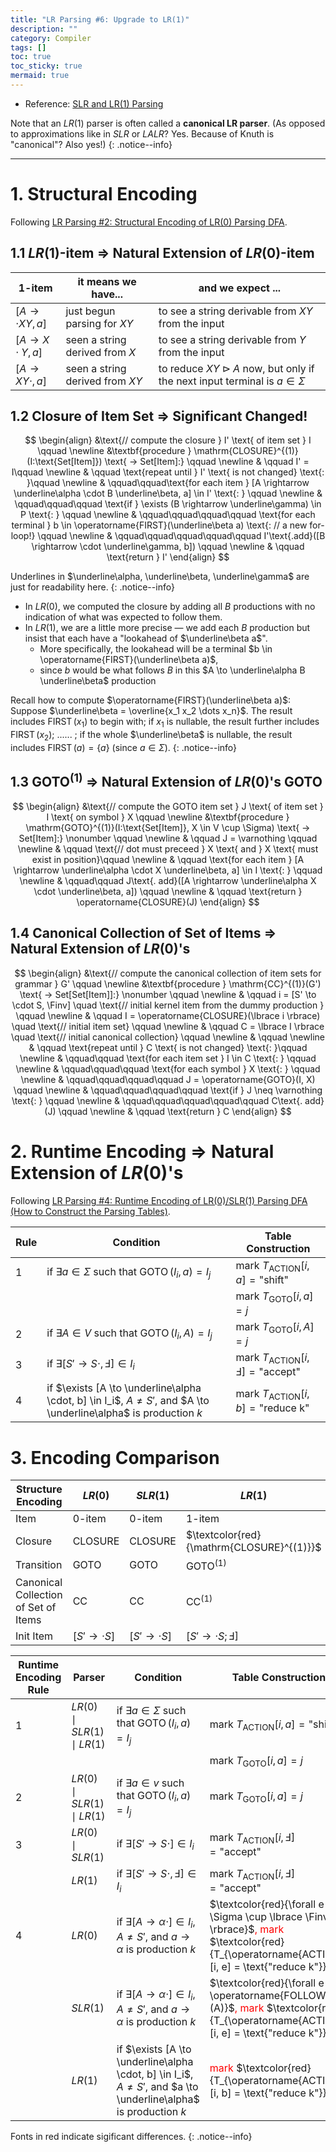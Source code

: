 ```yaml
---
title: "LR Parsing #6: Upgrade to LR(1)"
description: ""
category: Compiler
tags: []
toc: true
toc_sticky: true
mermaid: true
---
```


- Reference: [SLR and LR(1) Parsing](https://web.stanford.edu/class/archive/cs/cs143/cs143.1128/handouts/110%20LR%20and%20SLR%20Parsing.pdf)

Note that an $LR(1)$ parser is often called a **canonical LR parser**. (As opposed to approximations like in $SLR$ or $LALR$? Yes. Because of Knuth is "canonical"? Also yes!)
{: .notice--info}

-----

# 1. Structural Encoding

Following [LR Parsing #2: Structural Encoding of LR(0) Parsing DFA](/compiler/2025/07/18/lr-parsing-2-structural-encoding-of-lr0-parsing-dfa).

## 1.1 $LR(1)$-item $\Rightarrow$ Natural Extension of $LR(0)$-item

|$1$-item|it means we have...|and we expect ...|
|--------|-------------------|-----------------|
|$[A\to \cdot XY, a]$| just begun parsing for $XY$    | to see a string derivable from $XY$ from the input|
|$[A\to X \cdot Y, a]$| seen a string derived from $X$| to see a string derivable from $Y$ from the input|
|$[A\to XY \cdot, a]$| seen a string derived from $XY$| to reduce $XY \rhd A$ now, but only if the next input terminal is $a \in \Sigma$|

## 1.2 Closure of Item Set $\Rightarrow$ Significant Changed!

$$
\begin{align}
&\text{// compute the closure } I' \text{ of item set } I \qquad \newline 
&\textbf{procedure } \mathrm{CLOSURE}^{(1)}(I:\text{Set[Item]}) \text{ -> Set[Item]:} \qquad \newline 
& \qquad I' = I\qquad \newline 
& \qquad \text{repeat until } I' \text{ is not changed} \text{: }\qquad \newline 
& \qquad\qquad\text{for each item } [A \rightarrow \underline\alpha \cdot B \underline\beta, a] \in I' \text{: } \qquad \newline  
& \qquad\qquad\qquad \text{if } \exists (B \rightarrow \underline\gamma) \in P \text{: } \qquad \newline 
& \qquad\qquad\qquad\qquad \text{for each terminal } b \in \operatorname{FIRST}(\underline\beta a) \text{:  // a new for-loop!} \qquad \newline 
& \qquad\qquad\qquad\qquad\qquad I'\text{.add}([B \rightarrow \cdot \underline\gamma, b]) \qquad \newline 
& \qquad \text{return } I'
\end{align}
$$

Underlines in $\underline\alpha, \underline\beta, \underline\gamma$ are just for readability here.
{: .notice--info}

- In $LR(0)$, we computed the closure by adding all $B$ productions with no indication of what was expected to follow them.
- In $LR(1)$, we are a little more precise — we add each $B$ production but insist that each have a "lookahead of $\underline\beta a$".
    - More specifically, the lookahead will be a terminal $b \in \operatorname{FIRST}(\underline\beta a)$,
    - since $b$ would be what follows $B$ in this $A \to \underline\alpha B \underline\beta$ production

Recall how to compute $\operatorname{FIRST}(\underline\beta a)$: Suppose $\underline\beta = \overline{x_1 x_2 \dots x_n}$. The result includes $\operatorname{FIRST}(x_1)$ to begin with; if $x_1$ is nullable, the result further includes $\operatorname{FIRST}(x_2)$; ...... ; if the whole $\underline\beta$ is nullable, the result includes $\operatorname{FIRST}(a) = \lbrace a \rbrace$ (since $a \in \Sigma$).
{: .notice--info}

## 1.3 $\operatorname{GOTO}^{(1)}$ $\Rightarrow$ Natural Extension of $LR(0)$'s $\operatorname{GOTO}$

$$
\begin{align}
&\text{// compute the GOTO item set } J \text{ of item set } I \text{ on symbol } X \qquad \newline 
&\textbf{procedure } \mathrm{GOTO}^{(1)}(I:\text{Set[Item]}, X \in V \cup \Sigma) \text{ -> Set[Item]:} \nonumber \qquad \newline 
& \qquad J = \varnothing \qquad \newline
& \qquad \text{// dot must preceed } X \text{ and } X \text{ must exist in position}\qquad \newline 
& \qquad \text{for each item } [A \rightarrow \underline\alpha \cdot X \underline\beta, a] \in I \text{: } \qquad \newline 
& \qquad\qquad J\text{. add}([A \rightarrow \underline\alpha X \cdot \underline\beta, a]) \qquad \newline 
& \qquad \text{return } \operatorname{CLOSURE}(J)
\end{align}
$$

## 1.4 Canonical Collection of Set of Items $\Rightarrow$ Natural Extension of $LR(0)$'s

$$
\begin{align}
&\text{// compute the canonical collection of item sets for grammar } G' \qquad \newline 
&\textbf{procedure } \mathrm{CC}^{(1)}(G') \text{ -> Set[Set[Item]]:} \nonumber \qquad \newline
& \qquad i = [S' \to \cdot S, \Finv] \quad \text{// initial kernel item from the dummy production } \qquad \newline
& \qquad I = \operatorname{CLOSURE}(\lbrace i \rbrace) \quad \text{// initial item set} \qquad \newline
& \qquad C = \lbrace I \rbrace \quad \text{// initial canonical collection} \qquad \newline
& \qquad \newline
& \qquad \text{repeat until } C \text{ is not changed} \text{: }\qquad \newline 
& \qquad\qquad \text{for each item set } I \in C \text{: } \qquad \newline  
& \qquad\qquad\qquad \text{for each symbol } X \text{: } \qquad \newline
& \qquad\qquad\qquad\qquad J = \operatorname{GOTO}(I, X) \qquad \newline
& \qquad\qquad\qquad\qquad \text{if } J \neq \varnothing \text{: } \qquad \newline 
& \qquad\qquad\qquad\qquad\qquad C\text{. add}(J) \qquad \newline 
& \qquad \text{return } C
\end{align}
$$

# 2. Runtime Encoding $\Rightarrow$ Natural Extension of $LR(0)$'s

Following [LR Parsing #4: Runtime Encoding of LR(0)/SLR(1) Parsing DFA (How to Construct the Parsing Tables)](/2025/07/22/lr-parsing-4-runtime-encoding-of-lr0slr1-parsing-dfa).

| **Rule** |**Condition**                                               |**Table Construction**                                             |
|---|------------------------------------------------------------|--------------------------------------------------------------------------|
| 1 |if $\exists a \in \Sigma$ such that $\operatorname{GOTO}(I_i, a) = I_j$ | mark $T_{\operatorname{ACTION}}[i, a] = \text{"shift"}$      |
|   |                                                                        | mark $T_{\operatorname{GOTO}}[i, a] = j$                     |
| 2 |if $\exists A \in V$ such that $\operatorname{GOTO}(I_i, A) = I_j$      | mark $T_{\operatorname{GOTO}}[i, A] = j$                     |
| 3 |if $\exists [S' \to S \cdot, \Finv] \in I_i$                            | mark $T_{\operatorname{ACTION}}[i, \Finv] = \text{"accept"}$ |
| 4 |if $\exists [A \to \underline\alpha \cdot, b] \in I_i$, $A \neq S'$, and $A \to \underline\alpha$ is production $k$ | mark $T_{\operatorname{ACTION}}[i, b] = \text{"reduce k"}$|

# 3. Encoding Comparison

|Structure Encoding                  |$LR(0)$            |$SLR(1)$           |$LR(1)$                                   |
|------------------------------------|-------------------|-------------------|------------------------------------------|
|Item                                | $0$-item          | $0$-item          | $1$-item                                 |
|Closure                             | $\mathrm{CLOSURE}$| $\mathrm{CLOSURE}$| $\textcolor{red}{\mathrm{CLOSURE}^{(1)}}$|
|Transition                          | $\mathrm{GOTO}$   | $\mathrm{GOTO}$   | $\mathrm{GOTO}^{(1)}$                    |
|Canonical Collection of Set of Items| $\mathrm{CC}$     | $\mathrm{CC}$     | $\mathrm{CC}^{(1)}$                      |
|Init Item                           | $[S' \to \cdot S]$| $[S' \to \cdot S]$| $[S' \to \cdot S; \Finv]$                |


| **Runtime Encoding Rule** | **Parser**                     | **Condition**                                                                                | **Table Construction**                                       |
|----------|--------------------------------|----------------------------------------------------------------------------------------------|--------------------------------------------------------------|
| 1        | $LR(0) \mid SLR(1) \mid LR(1)$ | if $\exists a \in \Sigma$ such that $\operatorname{GOTO}(I_i, a) = I_j$                      | mark $T_{\operatorname{ACTION}}[i, a] = \text{"shift"}$      |
|          |                                |                                                                                              | mark $T_{\operatorname{GOTO}}[i, a] = j$                     |
| 2        | $LR(0) \mid SLR(1) \mid LR(1)$ | if $\exists a \in v$ such that $\operatorname{GOTO}(I_i, a) = I_j$                           | mark $T_{\operatorname{GOTO}}[i, a] = j$                     |
| 3        | $LR(0) \mid SLR(1)$            | if $\exists [S' \to S \cdot] \in I_i$                                                        | mark $T_{\operatorname{ACTION}}[i, \Finv] = \text{"accept"}$ |
|          | $LR(1)$                        | if $\exists [S' \to S \cdot, \Finv] \in I_i$                                                 | mark $T_{\operatorname{ACTION}}[i, \Finv] = \text{"accept"}$ |
| 4        | $LR(0)$                        | if $\exists [A \to \alpha \cdot] \in I_i$, $A \neq S'$, and $a \to \alpha$ is production $k$ | $\textcolor{red}{\forall e \in \Sigma \cup \lbrace \Finv \rbrace}$<span style="color:red">, mark</span> $\textcolor{red}{T_{\operatorname{ACTION}}[i, e] = \text{"reduce k"}}$ |
|          | $SLR(1)$                       | if $\exists [A \to \alpha \cdot] \in I_i$, $A \neq S'$, and $a \to \alpha$ is production $k$ | $\textcolor{red}{\forall e \in \operatorname{FOLLOW}(A)}$<span style="color:red">, mark</span> $\textcolor{red}{T_{\operatorname{ACTION}}[i, e] = \text{"reduce k"}}$ |
|          | $LR(1)$                        | if $\exists [A \to \underline\alpha \cdot, b] \in I_i$, $A \neq S'$, and $a \to \underline\alpha$ is production $k$ | <span style="color:red">mark</span> $\textcolor{red}{T_{\operatorname{ACTION}}[i, b] = \text{"reduce k"}}$ |

Fonts in red indicate sigificant differences.
{: .notice--info}
